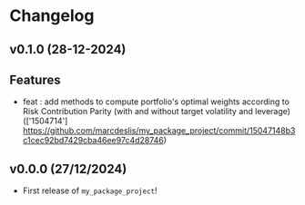# Changelog

<!--next-version-placeholder-->

## v0.1.0 (28-12-2024)

## Features 

* feat : add methods to compute portfolio's optimal weights according to Risk Contribution Parity (with and without target volatility and leverage) (['1504714'] https://github.com/marcdeslis/my_package_project/commit/15047148b3c1cec92bd7429cba46ee97c4d28746)

## v0.0.0 (27/12/2024)

- First release of `my_package_project`!